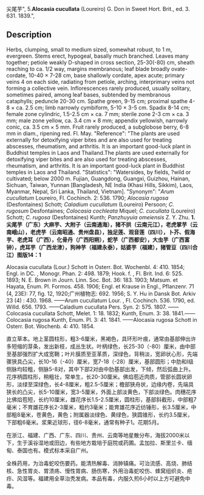 尖尾芋",
5.**Alocasia cucullata** (Loureiro) G. Don in Sweet Hort. Brit., ed. 3. 631. 1839.",

## Description
Herbs, clumping, small to medium sized, somewhat robust, to 1 m, evergreen. Stems erect, hypogeal, basally much branched. Leaves many together; petiole weakly D-shaped in cross section, 25-30(-80) cm, sheath reaching to ca. 1/2 way, margins membranous; leaf blade broadly ovate-cordate, 10-40 × 7-28 cm, base shallowly cordate, apex acute; primary veins 4 on each side, radiating from petiole, arching, interprimary veins not forming a collective vein. Inflorescences rarely produced, usually solitary, sometimes paired, among leaf bases, subtended by membranous cataphylls; peduncle 20-30 cm. Spathe green, 9-15 cm; proximal spathe 4-8 × ca. 2.5 cm; limb narrowly cymbiform, 5-10 × 3-5 cm. Spadix 8-14 cm; female zone cylindric, 1.5-2.5 cm × ca. 7 mm; sterile zone 2-3 cm × ca. 3 mm; male zone yellow, ca. 3.4 cm × 8 mm; appendix yellowish, narrowly conic, ca. 3.5 cm × 5 mm. Fruit rarely produced, a subglobose berry, 6-8 mm in diam., ripening red. Fl. May.
  "Reference": "The plants are used externally for detoxifying viper bites and are also used for treating abscesses, rheumatism, and arthritis. It is an important good-luck plant in Buddhist temples in Laos and Thailand.The plants are used externally for detoxifying viper bites and are also used for treating abscesses, rheumatism, and arthritis. It is an important good-luck plant in Buddhist temples in Laos and Thailand.
  "Statistics": "Watersides, by fields, ?wild or cultivated; below 2000 m. Fujian, Guangdong, Guangxi, Guizhou, Hainan, Sichuan, Taiwan, Yunnan [Bangladesh, NE India (Khasi Hills, Sikkim), Laos, Myanmar, Nepal, Sri Lanka, Thailand, Vietnam].
  "Synonym": "*Arum cucullatum* Loureiro, Fl. Cochinch. 2: 536. 1790; *Alocasia rugosa* (Desfontaines) Schott; *Caladium cucullatum* (Loureiro) Persoon; *C. rugosum* Desfontaines; *Colocasia cochleata* Miquel; *C. cucullata* (Loureiro) Schott; *C. rugosa* (Desfontaines) Kunth; *Panzhuyuia omeiensis* Z. Y. Zhu.
**1.尖尾芋（广东）大麻芋、大附子（云南通海），猪不拱（云南元江），老虎掌芋（云南峨山），老虎芋（云南昭通、贵州盘县），独足莲、观音莲（四川），卜芥、假海芋、老虎耳（广西），化骨丹（广西阳朔），蛇芋（广西都安），大虫芋（广西富钟），虎耳芋（广西龙津），狗神芋（福建永泰），姑婆芋（福建），猪管豆（四川合江）图版14：1**

Alocasia cucullata (Lour.) Schott in Osterr. Bot. Wochenbl. 4: 410. 1854; Engl. in DC. , Monogr. Phan. 2: 498. 1879; Hook. f. , Fl. Brit. Ind. 6: 525. 1893; N. E. Brown in Journ. Linn. Soc. Bot. 36: 183. 1903; Matsum. et Hayata, Enum. Pl. Formos. 458. 1906; Engl. et Krause in Engl., Pflanzenr. 71 (4, 23E): 77, fig. 12, 1920;广州植物志: 692. 1956; S. Y. Hu in Dansk Bot. Arkiv 23 (4) : 430. 1968. ——Arum cucullatum Lour. , Fl. Cochinch. 536. 1790, ed. Willd. 656. 1793. ——Caladium cucullata Pers. Syn. 2: 575. 1807. ——Colocasia cucullata Schott, Melet. 1: 18. 1832; Kunth, Enum. 3: 38. 1841.——Colocasia rugosa Kunth, Enum. Pl. 3: 41. 1841. ——Alocasia rugosa Schott in Osterr. Bot. Wochenb. 4: 410. 1854.

直立草本。地上茎圆柱形，粗3-6厘米，黑褐色，具环形叶痕，通常由基部伸出许多短缩的芽条，发出新枝，成丛生状。叶柄绿色，长25-30（-80）厘米，由中部至基部强烈扩大成宽鞘；叶片膜质至亚革质，深绿色，背稍淡，宽卵状心形，先端骤狭具凸尖，长10-16（-40）厘米，宽7-18（-28）厘米，基部圆形；中肋和I级侧脉均较粗，侧脉5-8对，其中下部2对由中肋基部出发，下倾，然后弧曲上升。花序柄圆柱形，稍粗壮，常单生，长20-30厘米。佛焰苞近肉质，管部长圆状卵形，淡绿至深绿色，长4-8厘米，粗2.5-5厘米；檐部狭舟状，边缘内卷，先端具狭长的凸尖，长5-10厘米，宽3-5厘米，外面上部淡黄色，下部淡绿色。肉穗花序比佛焰苞短，长约10厘米，雌花序长1.5-2.5厘米，圆柱形，基部斜截形，中部粗7毫米；不育雄花序长2-3厘米，粗约3毫米；能育雄花序近纺锤形，长3.5厘米，中部粗8毫米，苍黄色，黄色；附属器淡绿色、黄绿色，狭圆锥形，长约3.5厘米，下部粗6毫米。浆果近球形，径6-8毫米，通常有种子1。花期5月。

在浙江、福建、广西、广东、四川、贵州、云南等地星散分布，海拔2000米以下，生于溪谷湿地或田边，有些地方栽培于庭院或药圃。孟加拉、斯里兰卡、缅甸、泰国也有。模式标本采自广州。

全株药用，为治毒蛇咬伤要药。能清热解毒、消肿镇痛。可治流感、高烧、肺结核、急性胃炎、胃溃疡、慢性胃病、肠伤寒，外用治毒蛇咬伤、蜂窝组织炎、疮疖、风湿等。福建用全草治秃发病。本品有毒，内服久煎6小时以上方可避免中毒。
